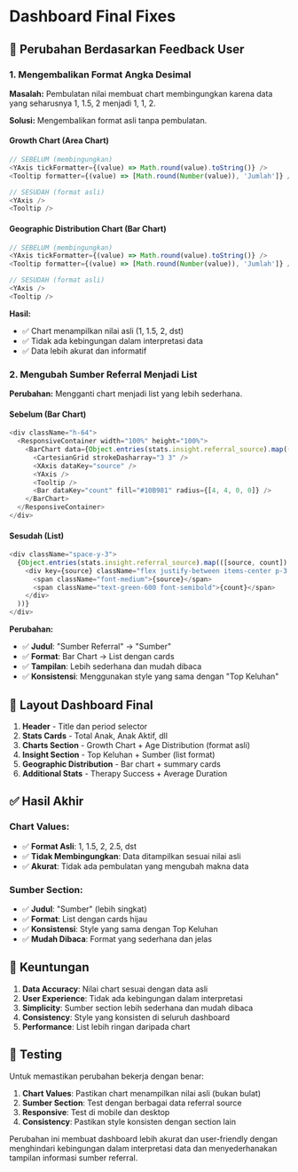# Dashboard Final Fixes

## 🔧 Perubahan Berdasarkan Feedback User

### 1. **Mengembalikan Format Angka Desimal**

**Masalah:** Pembulatan nilai membuat chart membingungkan karena data yang seharusnya 1, 1.5, 2 menjadi 1, 1, 2.

**Solusi:** Mengembalikan format asli tanpa pembulatan.

#### Growth Chart (Area Chart)
```typescript
// SEBELUM (membingungkan)
<YAxis tickFormatter={(value) => Math.round(value).toString()} />
<Tooltip formatter={(value) => [Math.round(Number(value)), 'Jumlah']} />

// SESUDAH (format asli)
<YAxis />
<Tooltip />
```

#### Geographic Distribution Chart (Bar Chart)
```typescript
// SEBELUM (membingungkan)
<YAxis tickFormatter={(value) => Math.round(value).toString()} />
<Tooltip formatter={(value) => [Math.round(Number(value)), 'Jumlah']} />

// SESUDAH (format asli)
<YAxis />
<Tooltip />
```

**Hasil:**
- ✅ Chart menampilkan nilai asli (1, 1.5, 2, dst)
- ✅ Tidak ada kebingungan dalam interpretasi data
- ✅ Data lebih akurat dan informatif

### 2. **Mengubah Sumber Referral Menjadi List**

**Perubahan:** Mengganti chart menjadi list yang lebih sederhana.

#### Sebelum (Bar Chart)
```typescript
<div className="h-64">
  <ResponsiveContainer width="100%" height="100%">
    <BarChart data={Object.entries(stats.insight.referral_source).map(([source, count]) => ({ source, count }))}>
      <CartesianGrid strokeDasharray="3 3" />
      <XAxis dataKey="source" />
      <YAxis />
      <Tooltip />
      <Bar dataKey="count" fill="#10B981" radius={[4, 4, 0, 0]} />
    </BarChart>
  </ResponsiveContainer>
</div>
```

#### Sesudah (List)
```typescript
<div className="space-y-3">
  {Object.entries(stats.insight.referral_source).map(([source, count]) => (
    <div key={source} className="flex justify-between items-center p-3 bg-green-50 rounded-lg">
      <span className="font-medium">{source}</span>
      <span className="text-green-600 font-semibold">{count}</span>
    </div>
  ))}
</div>
```

**Perubahan:**
- ✅ **Judul**: "Sumber Referral" → "Sumber"
- ✅ **Format**: Bar Chart → List dengan cards
- ✅ **Tampilan**: Lebih sederhana dan mudah dibaca
- ✅ **Konsistensi**: Menggunakan style yang sama dengan "Top Keluhan"

## 🎯 Layout Dashboard Final

1. **Header** - Title dan period selector
2. **Stats Cards** - Total Anak, Anak Aktif, dll
3. **Charts Section** - Growth Chart + Age Distribution (format asli)
4. **Insight Section** - Top Keluhan + Sumber (list format)
5. **Geographic Distribution** - Bar chart + summary cards
6. **Additional Stats** - Therapy Success + Average Duration

## ✅ Hasil Akhir

### Chart Values:
- ✅ **Format Asli**: 1, 1.5, 2, 2.5, dst
- ✅ **Tidak Membingungkan**: Data ditampilkan sesuai nilai asli
- ✅ **Akurat**: Tidak ada pembulatan yang mengubah makna data

### Sumber Section:
- ✅ **Judul**: "Sumber" (lebih singkat)
- ✅ **Format**: List dengan cards hijau
- ✅ **Konsistensi**: Style yang sama dengan Top Keluhan
- ✅ **Mudah Dibaca**: Format yang sederhana dan jelas

## 🚀 Keuntungan

1. **Data Accuracy**: Nilai chart sesuai dengan data asli
2. **User Experience**: Tidak ada kebingungan dalam interpretasi
3. **Simplicity**: Sumber section lebih sederhana dan mudah dibaca
4. **Consistency**: Style yang konsisten di seluruh dashboard
5. **Performance**: List lebih ringan daripada chart

## 🔧 Testing

Untuk memastikan perubahan bekerja dengan benar:

1. **Chart Values**: Pastikan chart menampilkan nilai asli (bukan bulat)
2. **Sumber Section**: Test dengan berbagai data referral source
3. **Responsive**: Test di mobile dan desktop
4. **Consistency**: Pastikan style konsisten dengan section lain

Perubahan ini membuat dashboard lebih akurat dan user-friendly dengan menghindari kebingungan dalam interpretasi data dan menyederhanakan tampilan informasi sumber referral. 